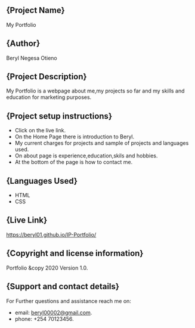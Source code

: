 ## {Project Name}
My Portfolio

## {Author}
Beryl Negesa Otieno

## {Project Description}
My Portfolio is a webpage about me,my projects so far and my skills and education for marketing purposes.

## {Project setup instructions}
* Click on the live link.
* On the Home Page there is introduction to Beryl.
* My current charges for projects and sample of projects and languages used.
* On about page is experience,education,skils and hobbies.
* At the bottom of the page is how to contact me.
## {Languages Used}
* HTML
* CSS

## {Live Link}
https://beryl01.github.io/IP-Portfolio/

## {Copyright and license information}
Portfolio &copy 2020 Version 1.0.

## {Support and contact details}
For Further questions and assistance reach me on:
* email: beryl00002@gmail.com.
* phone: +254 70123456.


